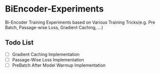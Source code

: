 # BiEncoder-Experiments
Bi-Encoder Training Experiments based on Various Training Tricks(e.g. Pre Batch, Passage-wise Loss, Gradient Caching, ...)

## Todo List
  - [ ] Gradient Caching Implementation
  - [ ] Passage-Wise Loss Implementation
  - [ ] PreBatch After Model Warmup Implementation

